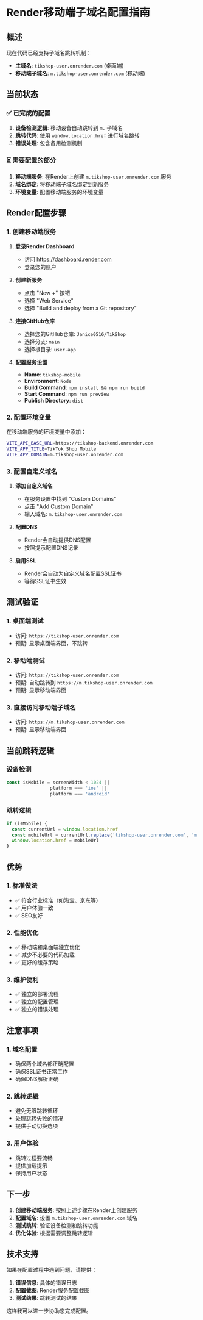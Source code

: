 # Render移动端子域名配置指南

## 概述

现在代码已经支持子域名跳转机制：
- **主域名**: `tikshop-user.onrender.com` (桌面端)
- **移动端子域名**: `m.tikshop-user.onrender.com` (移动端)

## 当前状态

### ✅ 已完成的配置
1. **设备检测逻辑**: 移动设备自动跳转到 `m.` 子域名
2. **跳转代码**: 使用 `window.location.href` 进行域名跳转
3. **错误处理**: 包含备用检测机制

### ⏳ 需要配置的部分
1. **移动端服务**: 在Render上创建 `m.tikshop-user.onrender.com` 服务
2. **域名绑定**: 将移动端子域名绑定到新服务
3. **环境变量**: 配置移动端服务的环境变量

## Render配置步骤

### 1. 创建移动端服务

1. **登录Render Dashboard**
   - 访问 https://dashboard.render.com
   - 登录您的账户

2. **创建新服务**
   - 点击 "New +" 按钮
   - 选择 "Web Service"
   - 选择 "Build and deploy from a Git repository"

3. **连接GitHub仓库**
   - 选择您的GitHub仓库: `Janice0516/TikShop`
   - 选择分支: `main`
   - 选择根目录: `user-app`

4. **配置服务设置**
   - **Name**: `tikshop-mobile`
   - **Environment**: `Node`
   - **Build Command**: `npm install && npm run build`
   - **Start Command**: `npm run preview`
   - **Publish Directory**: `dist`

### 2. 配置环境变量

在移动端服务的环境变量中添加：

```bash
VITE_API_BASE_URL=https://tikshop-backend.onrender.com
VITE_APP_TITLE=TikTok Shop Mobile
VITE_APP_DOMAIN=m.tikshop-user.onrender.com
```

### 3. 配置自定义域名

1. **添加自定义域名**
   - 在服务设置中找到 "Custom Domains"
   - 点击 "Add Custom Domain"
   - 输入域名: `m.tikshop-user.onrender.com`

2. **配置DNS**
   - Render会自动提供DNS配置
   - 按照提示配置DNS记录

3. **启用SSL**
   - Render会自动为自定义域名配置SSL证书
   - 等待SSL证书生效

## 测试验证

### 1. 桌面端测试
- 访问: `https://tikshop-user.onrender.com`
- 预期: 显示桌面端界面，不跳转

### 2. 移动端测试
- 访问: `https://tikshop-user.onrender.com`
- 预期: 自动跳转到 `https://m.tikshop-user.onrender.com`
- 预期: 显示移动端界面

### 3. 直接访问移动端子域名
- 访问: `https://m.tikshop-user.onrender.com`
- 预期: 显示移动端界面

## 当前跳转逻辑

### 设备检测
```javascript
const isMobile = screenWidth < 1024 || 
                platform === 'ios' || 
                platform === 'android'
```

### 跳转逻辑
```javascript
if (isMobile) {
  const currentUrl = window.location.href
  const mobileUrl = currentUrl.replace('tikshop-user.onrender.com', 'm.tikshop-user.onrender.com')
  window.location.href = mobileUrl
}
```

## 优势

### 1. 标准做法
- ✅ 符合行业标准（如淘宝、京东等）
- ✅ 用户体验一致
- ✅ SEO友好

### 2. 性能优化
- ✅ 移动端和桌面端独立优化
- ✅ 减少不必要的代码加载
- ✅ 更好的缓存策略

### 3. 维护便利
- ✅ 独立的部署流程
- ✅ 独立的配置管理
- ✅ 独立的错误处理

## 注意事项

### 1. 域名配置
- 确保两个域名都正确配置
- 确保SSL证书正常工作
- 确保DNS解析正确

### 2. 跳转逻辑
- 避免无限跳转循环
- 处理跳转失败的情况
- 提供手动切换选项

### 3. 用户体验
- 跳转过程要流畅
- 提供加载提示
- 保持用户状态

## 下一步

1. **创建移动端服务**: 按照上述步骤在Render上创建服务
2. **配置域名**: 设置 `m.tikshop-user.onrender.com` 域名
3. **测试跳转**: 验证设备检测和跳转功能
4. **优化体验**: 根据需要调整跳转逻辑

## 技术支持

如果在配置过程中遇到问题，请提供：
1. **错误信息**: 具体的错误日志
2. **配置截图**: Render服务配置截图
3. **测试结果**: 跳转测试的结果

这样我可以进一步协助您完成配置。
